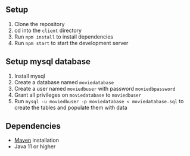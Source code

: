 ## Setup
1. Clone the repository
2. cd into the `client` directory
3. Run `npm install` to install dependencies
4. Run `npm start` to start the development server


## Setup mysql database
1. Install mysql
2. Create a database named `moviedatabase`
3. Create a user named `moviedbuser` with password `moviedbpassword`
4. Grant all privileges on `moviedatabase` to `moviedbuser`
5. Run `mysql -u moviedbuser -p moviedatabase < moviedatabase.sql` to create the tables and populate them with data

## Dependencies
+ [Maven](https://maven.apache.org/download.cgi) installation
+ Java 11 or higher


